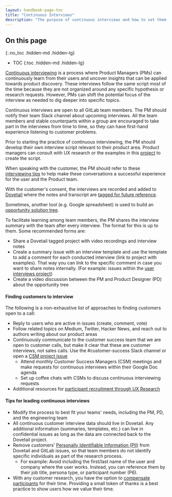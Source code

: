 ```yaml
---
layout: handbook-page-toc
title: "Continuous Interviews"
description: "The purpose of continuous interviews and how to set them up"
---
```


## On this page
{:.no_toc .hidden-md .hidden-lg}

- TOC
{:toc .hidden-md .hidden-lg}

[Continuous interviewing](https://medium.com/@ttorres/continuous-interviewing-the-key-to-successful-product-teams-6bf63bfc1936) is a process where Product Managers (PMs) can continuously learn from their users and uncover insights that can be applied towards product discovery. These interviews follow the same script most of the time because they are not organized around any specific hypothesis or research requests. However, PMs can shift the potential focus of the interview as needed to dig deeper into specific topics.

Continuous interviews are open to all GitLab team members. The PM should notify their team Slack channel about upcoming interviews. All the team members and stable counterparts within a group are encouraged to take part in the interviews from time to time, so they can have first-hand experience listening to customer problems.

Prior to starting the practice of continuous interviewing, the PM should develop their own interview script relevant to their product area. Product managers can consult with UX research or the examples in this [project](https://gitlab.com/gitlab-com/user-interviews/-/issues) to create the script. 

When speaking with the customer, the PM should refer to these [interviewing tips](/handbook/product/ux/ux-research-training/facilitating-user-interviews/#tips-for-interviewing) to help make these conversations a successful experience for the user and the Product team.

With the customer's consent, the interviews are recorded and added to [Dovetail](/handbook/product/ux/dovetail/) where the notes and transcript are [tagged for future reference](/handbook/product/ux/dovetail/#tagging-data-in-dovetail).

Sometimes, another tool (e.g. Google spreadsheet) is used to build an [opportunity solution tree](https://www.producttalk.org/2016/08/opportunity-solution-tree/).

To facilitate learning among team members, the PM shares the interview summary with the team after every interview. The format for this is up to them. Some recommended forms are:

* Share a Dovetail tagged project with video recordings and interview notes
* Create a summary issue with an interview template and use the template to add a comment for each conducted interview (link to project with examples). That way you can link to the specific comment in case you want to share notes internally. (For example: issues within the [user interviews project](https://gitlab.com/gitlab-com/user-interviews/-/issues))
* Create a video discussion between the PM and Product Designer (PD) about the opportunity tree 

#### Finding customers to interview

The following is a non-exhaustive list of approaches to finding customers open to a call:

* Reply to users who are active in issues (create, comment, vote)
* Follow related topics on Medium, Twitter, Hacker News, and reach out to authors writing about our product areas
* Continuously communicate to the customer success team that we are open to customer calls, but make it clear that these are customer interviews, not sales calls. Use the #customer-success Slack channel or open a [CSM project issue](https://gitlab.com/gitlab-com/customer-success/tam/-/issues/new?issueable_template=Product%20Engagement)
    * Attend monthly Customer Success Managers (CSM) meetings and make requests for continuous interviews within their Google Doc agenda
    * Set up coffee chats with CSMs to discuss continuous interviewing requests
* Additional resources for [participant recruitment through UX Research](/handbook/engineering/ux/ux-research-training/recruiting-participants/)

#### Tips for leading continuous interviews


* Modify the process to best fit your teams' needs, including the PM, PD, and the engineering team
* All continuous customer interview data should live in Dovetail. Any additional information (summaries, templates, etc.) can live in confidential issues as long as the data are connected back to the Dovetail project.
* Remove customers’ [Personally Identifiable Information (PII)](https://about.gitlab.com/handbook/support/workflows/pii_removal_requests.html) from Dovetail and GitLab issues, so that team members do not identify specific individuals as part of the research process. 
    * For example: Avoid including the first/last name of the user and company where the user works. Instead, you can reference them by their job title, persona type, or participant number (P6).
* With any customer research, you have the option to [compensate participants](https://about.gitlab.com/handbook/product/ux/ux-research-coordination/#thank-you-gifts) for their time. Providing a small token of thanks is a best practice to show users how we value their time.
